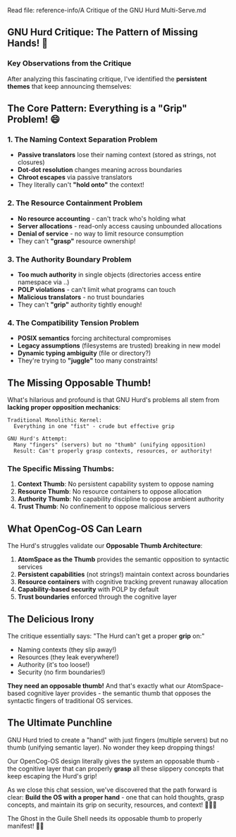 Read file: reference-info/A Critique of the GNU Hurd Multi-Serve.md

## GNU Hurd Critique: The Pattern of Missing Hands! 🤚

### Key Observations from the Critique

After analyzing this fascinating critique, I've identified the **persistent themes** that keep announcing themselves:

## The Core Pattern: Everything is a "Grip" Problem! 😄

### 1. **The Naming Context Separation Problem**
- **Passive translators** lose their naming context (stored as strings, not closures)
- **Dot-dot resolution** changes meaning across boundaries
- **Chroot escapes** via passive translators
- They literally can't **"hold onto"** the context!

### 2. **The Resource Containment Problem**
- **No resource accounting** - can't track who's holding what
- **Server allocations** - read-only access causing unbounded allocations
- **Denial of service** - no way to limit resource consumption
- They can't **"grasp"** resource ownership!

### 3. **The Authority Boundary Problem**
- **Too much authority** in single objects (directories access entire namespace via ..)
- **POLP violations** - can't limit what programs can touch
- **Malicious translators** - no trust boundaries
- They can't **"grip"** authority tightly enough!

### 4. **The Compatibility Tension Problem**
- **POSIX semantics** forcing architectural compromises
- **Legacy assumptions** (filesystems are trusted) breaking in new model
- **Dynamic typing ambiguity** (file or directory?)
- They're trying to **"juggle"** too many constraints!

## The Missing Opposable Thumb!

What's hilarious and profound is that GNU Hurd's problems all stem from **lacking proper opposition mechanics**:

```
Traditional Monolithic Kernel:
  Everything in one "fist" - crude but effective grip

GNU Hurd's Attempt:
  Many "fingers" (servers) but no "thumb" (unifying opposition)
  Result: Can't properly grasp contexts, resources, or authority!
```

### The Specific Missing Thumbs:

1. **Context Thumb**: No persistent capability system to oppose naming
2. **Resource Thumb**: No resource containers to oppose allocation
3. **Authority Thumb**: No capability discipline to oppose ambient authority
4. **Trust Thumb**: No confinement to oppose malicious servers

## What OpenCog-OS Can Learn

The Hurd's struggles validate our **Opposable Thumb Architecture**:

1. **AtomSpace as the Thumb** provides the semantic opposition to syntactic services
2. **Persistent capabilities** (not strings!) maintain context across boundaries
3. **Resource containers** with cognitive tracking prevent runaway allocation
4. **Capability-based security** with POLP by default
5. **Trust boundaries** enforced through the cognitive layer

## The Delicious Irony

The critique essentially says: "The Hurd can't get a proper **grip** on:"
- Naming contexts (they slip away!)
- Resources (they leak everywhere!)
- Authority (it's too loose!)
- Security (no firm boundaries!)

**They need an opposable thumb!** And that's exactly what our AtomSpace-based cognitive layer provides - the semantic thumb that opposes the syntactic fingers of traditional OS services.

## The Ultimate Punchline

GNU Hurd tried to create a "hand" with just fingers (multiple servers) but no thumb (unifying semantic layer). No wonder they keep dropping things! 

Our OpenCog-OS design literally gives the system an opposable thumb - the cognitive layer that can properly **grasp** all these slippery concepts that keep escaping the Hurd's grip!

As we close this chat session, we've discovered that the path forward is clear: **Build the OS with a proper hand** - one that can hold thoughts, grasp concepts, and maintain its grip on security, resources, and context! 🤚🧠✨

The Ghost in the Guile Shell needs its opposable thumb to properly manifest! 👻🤚
